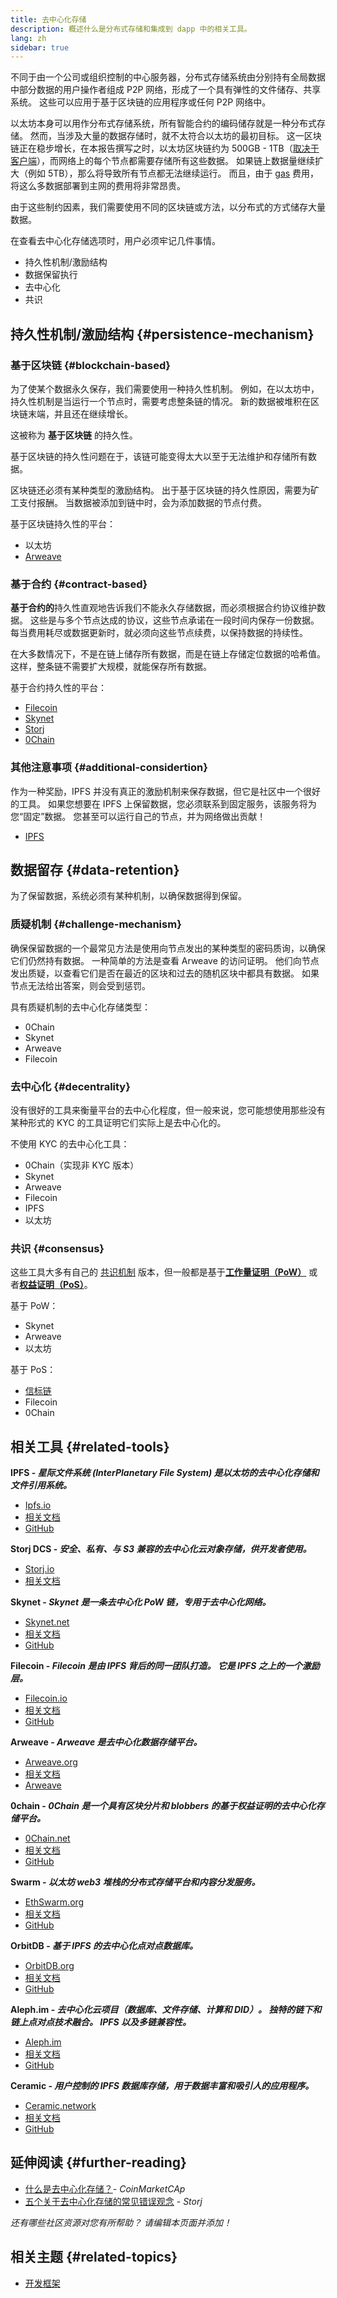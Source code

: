 ```yaml
---
title: 去中心化存储
description: 概述什么是分布式存储和集成到 dapp 中的相关工具。
lang: zh
sidebar: true
---
```


不同于由一个公司或组织控制的中心服务器，分布式存储系统由分别持有全局数据中部分数据的用户操作者组成 P2P 网络，形成了一个具有弹性的文件储存、共享系统。 这些可以应用于基于区块链的应用程序或任何 P2P 网络中。

以太坊本身可以用作分布式存储系统，所有智能合约的编码储存就是一种分布式存储。 然而，当涉及大量的数据存储时，就不太符合以太坊的最初目标。 这一区块链正在稳步增长，在本报告撰写之时，以太坊区块链约为 500GB - 1TB（[取决于客户端](https://etherscan.io/chartsync/chaindefault)），而网络上的每个节点都需要存储所有这些数据。 如果链上数据量继续扩大（例如 5TB），那么将导致所有节点都无法继续运行。 而且，由于 [ gas](/developers/docs/gas) 费用，将这么多数据部署到主网的费用将非常昂贵。

由于这些制约因素，我们需要使用不同的区块链或方法，以分布式的方式储存大量数据。

在查看去中心化存储选项时，用户必须牢记几件事情。

- 持久性机制/激励结构
- 数据保留执行
- 去中心化
- 共识

## 持久性机制/激励结构 {#persistence-mechanism}

### 基于区块链 {#blockchain-based}

为了使某个数据永久保存，我们需要使用一种持久性机制。 例如，在以太坊中，持久性机制是当运行一个节点时，需要考虑整条链的情况。 新的数据被堆积在区块链末端，并且还在继续增长。

这被称为 **基于区块链** 的持久性。

基于区块链的持久性问题在于，该链可能变得太大以至于无法维护和存储所有数据。

区块链还必须有某种类型的激励结构。 出于基于区块链的持久性原因，需要为矿工支付报酬。 当数据被添加到链中时，会为添加数据的节点付费。

基于区块链持久性的平台：

- 以太坊
- [Arweave](https://www.arweave.org/)

### 基于合约 {#contract-based}

**基于合约的**持久性直观地告诉我们不能永久存储数据，而必须根据合约协议维护数据。 这些是与多个节点达成的协议，这些节点承诺在一段时间内保存一份数据。 每当费用耗尽或数据更新时，就必须向这些节点续费，以保持数据的持续性。

在大多数情况下，不是在链上储存所有数据，而是在链上存储定位数据的哈希值。 这样，整条链不需要扩大规模，就能保存所有数据。

基于合约持久性的平台：

- [Filecoin](https://docs.filecoin.io/about-filecoin/what-is-filecoin/)
- [Skynet](https://siasky.net/)
- [Storj](https://storj.io/)
- [0Chain](https://0chain.net/)

### 其他注意事项 {#additional-considertion}

作为一种奖励，IPFS 并没有真正的激励机制来保存数据，但它是社区中一个很好的工具。 如果您想要在 IPFS 上保留数据，您必须联系到固定服务，该服务将为您“固定”数据。 您甚至可以运行自己的节点，并为网络做出贡献！

- [IPFS](https://ipfs.io/)

## 数据留存 {#data-retention}

为了保留数据，系统必须有某种机制，以确保数据得到保留。

### 质疑机制 {#challenge-mechanism}

确保保留数据的一个最常见方法是使用向节点发出的某种类型的密码质询，以确保它们仍然持有数据。 一种简单的方法是查看 Arweave 的访问证明。 他们向节点发出质疑，以查看它们是否在最近的区块和过去的随机区块中都具有数据。 如果节点无法给出答案，则会受到惩罚。

具有质疑机制的去中心化存储类型：

- 0Chain
- Skynet
- Arweave
- Filecoin

### 去中心化 {#decentrality}

没有很好的工具来衡量平台的去中心化程度，但一般来说，您可能想使用那些没有某种形式的 KYC 的工具证明它们实际上是去中心化的。

不使用 KYC 的去中心化工具：

- 0Chain（实现非 KYC 版本）
- Skynet
- Arweave
- Filecoin
- IPFS
- 以太坊

### 共识 {#consensus}

这些工具大多有自己的 [共识机制](/developers/docs/consensus-mechanisms/) 版本，但一般都是基于[**工作量证明（PoW）**](/developers/docs/consensus-mechanisms/pow/) 或者[**权益证明（PoS）**](/developers/docs/consensus-mechanisms/pos/)。

基于 PoW：

- Skynet
- Arweave
- 以太坊

基于 PoS：

- [信标链](/upgrades/beacon-chain/)
- Filecoin
- 0Chain

## 相关工具 {#related-tools}

**IPFS - _星际文件系统 (InterPlanetary File System) 是以太坊的去中心化存储和文件引用系统。_**

- [Ipfs.io](https://ipfs.io/)
- [相关文档](https://docs.ipfs.io/)
- [GitHub](https://github.com/ipfs/ipfs)

**Storj DCS - _安全、私有、与 S3 兼容的去中心化云对象存储，供开发者使用。_**

- [Storj.io](https://storj.io/)
- [相关文档](https://docs.storj.io/)

**Skynet - _Skynet 是一条去中心化 PoW 链，专用于去中心化网络。_**

- [Skynet.net](https://siasky.net/)
- [相关文档](https://siasky.net/docs/)
- [GitHub](https://github.com/SkynetLabs/)

**Filecoin - _Filecoin 是由 IPFS 背后的同一团队打造。 它是 IPFS 之上的一个激励层。_**

- [Filecoin.io](https://filecoin.io/)
- [相关文档](https://docs.filecoin.io/)
- [GitHub](https://github.com/filecoin-project/)

**Arweave - _Arweave 是去中心化数据存储平台。_**

- [Arweave.org](https://www.arweave.org/)
- [相关文档](https://docs.arweave.org/info/)
- [Arweave](https://github.com/ArweaveTeam/arweave/)

**0chain - _0Chain 是一个具有区块分片和 blobbers 的基于权益证明的去中心化存储平台。_**

- [0Chain.net](https://0chain.net/)
- [相关文档](https://docs.0chain.net/0chain/)
- [GitHub](https://github.com/0chain/)

**Swarm - _以太坊 web3 堆栈的分布式存储平台和内容分发服务。_**

- [EthSwarm.org](https://www.ethswarm.org/)
- [相关文档](https://docs.ethswarm.org/docs/)
- [GitHub](https://github.com/ethersphere/)

**OrbitDB - _基于 IPFS 的去中心化点对点数据库。_**

- [OrbitDB.org](https://orbitdb.org/)
- [相关文档](https://github.com/orbitdb/field-manual/)
- [GitHub](https://github.com/orbitdb/orbit-db/)

**Aleph.im - _去中心化云项目（数据库、文件存储、计算和 DID）。 独特的链下和链上点对点技术融合。 IPFS 以及多链兼容性。_**

- [Aleph.im](https://aleph.im/)
- [相关文档](https://aleph.im/#/developers/)
- [GitHub](https://github.com/aleph-im/)

**Ceramic - _用户控制的 IPFS 数据库存储，用于数据丰富和吸引人的应用程序。_**

- [Ceramic.network](https://ceramic.network/)
- [相关文档](https://developers.ceramic.network/learn/welcome/)
- [GitHub](https://github.com/ceramicnetwork/js-ceramic/)

## 延伸阅读 {#further-reading}

- [什么是去中心化存储？](https://coinmarketcap.com/alexandria/article/what-is-decentralized-storage-a-deep-dive-by-filecoin)- _CoinMarketCAp_
- [五个关于去中心化存储的常见错误观念](https://www.storj.io/blog/busting-five-common-myths-about-decentralized-storage) - _Storj_

_还有哪些社区资源对您有所帮助？ 请编辑本页面并添加！_

## 相关主题 {#related-topics}

- [开发框架](/developers/docs/frameworks/)
